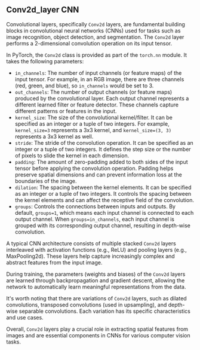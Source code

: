 ## Conv2d_layer CNN

Convolutional layers, specifically `Conv2d` layers, are fundamental building blocks in convolutional neural networks (CNNs) used for tasks such as image recognition, object detection, and segmentation. The `Conv2d` layer performs a 2-dimensional convolution operation on its input tensor.

In PyTorch, the `Conv2d` class is provided as part of the `torch.nn` module. It takes the following parameters:

- `in_channels`: The number of input channels (or feature maps) of the input tensor. For example, in an RGB image, there are three channels (red, green, and blue), so `in_channels` would be set to 3.
- `out_channels`: The number of output channels (or feature maps) produced by the convolutional layer. Each output channel represents a different learned filter or feature detector. These channels capture different patterns or features in the input.
- `kernel_size`: The size of the convolutional kernel/filter. It can be specified as an integer or a tuple of two integers. For example, `kernel_size=3` represents a 3x3 kernel, and `kernel_size=(3, 3)` represents a 3x3 kernel as well.
- `stride`: The stride of the convolution operation. It can be specified as an integer or a tuple of two integers. It defines the step size or the number of pixels to slide the kernel in each dimension.
- `padding`: The amount of zero-padding added to both sides of the input tensor before applying the convolution operation. Padding helps preserve spatial dimensions and can prevent information loss at the boundaries of the image.
- `dilation`: The spacing between the kernel elements. It can be specified as an integer or a tuple of two integers. It controls the spacing between the kernel elements and can affect the receptive field of the convolution.
- `groups`: Controls the connections between inputs and outputs. By default, `groups=1`, which means each input channel is connected to each output channel. When `groups=in_channels`, each input channel is grouped with its corresponding output channel, resulting in depth-wise convolution.

A typical CNN architecture consists of multiple stacked `Conv2d` layers interleaved with activation functions (e.g., ReLU) and pooling layers (e.g., MaxPooling2d). These layers help capture increasingly complex and abstract features from the input image.

During training, the parameters (weights and biases) of the `Conv2d` layers are learned through backpropagation and gradient descent, allowing the network to automatically learn meaningful representations from the data.

It's worth noting that there are variations of `Conv2d` layers, such as dilated convolutions, transposed convolutions (used in upsampling), and depth-wise separable convolutions. Each variation has its specific characteristics and use cases.

Overall, `Conv2d` layers play a crucial role in extracting spatial features from images and are essential components in CNNs for various computer vision tasks.
